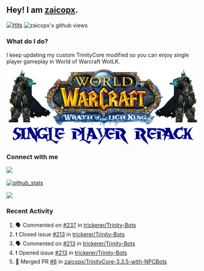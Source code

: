 ## Hey! I am [zaicopx](https://Github.com/zaicopx).
[![Hits](https://hits.seeyoufarm.com/api/count/incr/badge.svg?url=https%3A%2F%2Fgithub.com%2Fzaicopx)](https://github.com/zaicopx)
<img align="center" src="https://gpvc.arturio.dev/zaicopx" alt="zaicopx's github views" />

### What do I do?

I keep updating my custom TrinityCore modified so you can enjoy single player gameplay in World of Warcraft WotLK. 
  <img align="center" src="https://github.com/zaicopx/zaicopx/blob/master/WotLK%20Single%20Player%20Repack--resize.png" />
</a>

### Connect with me
[![](https://img.shields.io/badge/zaicopx%20Discord-Connect%20with%20me!-green)](https://discordapp.com/users/zaicopx)

[![github_stats](https://github-readme-stats.vercel.app/api?username=zaicopx&show_icons=true&theme=tokyonight)](https://github.com/zaicopx)

<!--<a href="https://github-readme-stats.zaicopx.vercel.app/api?username=zaicopx&show_icons=true&theme=dark">
  <img align="center" src="https://github-readme-stats.zaicopx.vercel.app/api?username=zaicopx&show_icons=true&theme=dark" />
</a>-->
<a href="https://github-readme-stats.zaicopx.vercel.app/api?username=zaicopx&show_icons=true&theme=dark">
  <img align="center" src="https://github-readme-stats.vercel.app/api/top-langs/?username=zaicopx&layout=compact&theme=dark" />
</a>

### Recent Activity

<!--START_SECTION:activity-->
1. 🗣 Commented on [#237](https://github.com/trickerer/Trinity-Bots/issues/237) in [trickerer/Trinity-Bots](https://github.com/trickerer/Trinity-Bots)
2. ❗️ Closed issue [#213](https://github.com/trickerer/Trinity-Bots/issues/213) in [trickerer/Trinity-Bots](https://github.com/trickerer/Trinity-Bots)
3. 🗣 Commented on [#213](https://github.com/trickerer/Trinity-Bots/issues/213) in [trickerer/Trinity-Bots](https://github.com/trickerer/Trinity-Bots)
4. ❗️ Opened issue [#213](https://github.com/trickerer/Trinity-Bots/issues/213) in [trickerer/Trinity-Bots](https://github.com/trickerer/Trinity-Bots)
5. 🎉 Merged PR [#8](https://github.com/zaicopx/TrinityCore-3.3.5-with-NPCBots/pull/8) in [zaicopx/TrinityCore-3.3.5-with-NPCBots](https://github.com/zaicopx/TrinityCore-3.3.5-with-NPCBots)
<!--END_SECTION:activity-->
